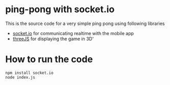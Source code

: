 # ping-pong with socket.io

This is the source code for a very simple ping pong using following libraries
* [socket.io](http://socket.io/) for communicating realtime with the mobile app
* [threeJS](http://threejs.org/) for displaying the game in 3D'

# How to run the code

```
npm install socket.io
node index.js
```






